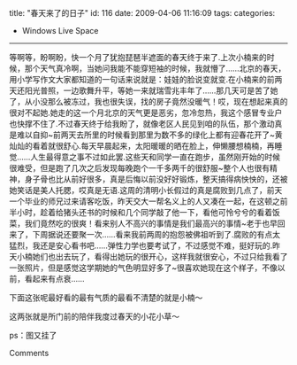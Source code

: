 title: "春天来了的日子"
id: 116
date: 2009-04-06 11:16:09
tags: 
categories: 
- Windows Live Space
---


等啊等，盼啊盼，快一个月了犹抱琵琶半遮面的春天终于来了.上次小楠来的时候，那个天气真冷啊，当她问我能不能穿短袖的时候，我就懵了……北京的春天，用小学写作文大家都知道的一句话来说就是：娃娃的脸说变就变.在小楠来的前两天还阳光普照，一边歌舞升平，等她一来就瑞雪兆丰年了……那几天可是苦了她了，从小没那么被冻过，我也很失误，找的房子竟然没暖气！哎，现在想起来真的很对不起她.她走的这一个月北京的天气更是恶劣，忽冷忽热，我这个感冒专业户也快撑不住了.不过春天终于给我盼了，就像老区人民见到咱的队伍，那个激动真是难以自抑~前两天去所里的时候看到那里为数不多的绿化上都有迎春花开了~黄灿灿的看着就很舒心.每天早晨起来，太阳暖暖的晒在脸上，伸懒腰想楠楠，再睡觉……人生最得意之事不过如此罢.这些天和同学一直在跑步，虽然刚开始的时候很难受，但是跑了几次之后发现每晚跑个一千多两千的很舒服~整个人也很有精神，身子骨也比从前好很多，真是后悔以前没好好锻炼，整天搞得病怏怏的，还被她笑话是美人托腮，哎真是无语.这周的清明小长假过的真是腐败到几点了，前天一个毕业的师兄过来请客吃饭，昨天交大一帮名义上的人又凑在一起，在这顿之前半小时，趁着给猪头还书的时候和几个同学敲了他一下，看他可怜兮兮的看着饭菜，我们竟然吃的很爽！看来别人不高兴的事情是我们最高兴的事情~老于也早回来了，下周据说还要聚一次……看来我前两周的抱怨被佛祖听到了.腐败的有点太猛烈，我还是安心看书吧……弹性力学也要考试了，不过感觉不难，挺好玩的.昨天小楠她们也出去玩了，看得出她玩的很开心，这样我就很安心，不过只给我看了一张照片，但是感觉这学期她的气色明显好多了~很喜欢她现在这个样子，不像以前，看起来有点衰……

下面这张呢最好看的最有气质的最看不清楚的就是小楠～

这两张就是所门前的陪伴我度过春天的小花小草～

ps：图又挂了

Comments
